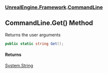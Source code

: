 ### [UnrealEngine.Framework](./UnrealEngine-Framework.md 'UnrealEngine.Framework').[CommandLine](./UnrealEngine-Framework-CommandLine.md 'UnrealEngine.Framework.CommandLine')
## CommandLine.Get() Method
Returns the user arguments  
```csharp
public static string Get();
```
#### Returns
[System.String](https://docs.microsoft.com/en-us/dotnet/api/System.String 'System.String')  
